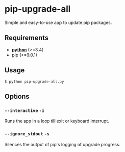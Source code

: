 # pip-upgrade-all
Simple and easy-to-use app to update pip packages.

## Requirements
 - **[python]** (>=3.4)
 - pip (>=9.0.1)

## Usage
    $ python pip-upgrade-all.py

## Options
### `--interactive` `-i`
Runs the app in a loop till exit or keyboard interrupt. 

### `--ignore_stdout` `-s`
Silences the output of pip's logging of upgrade progress.

[python]: https://www.python.org/